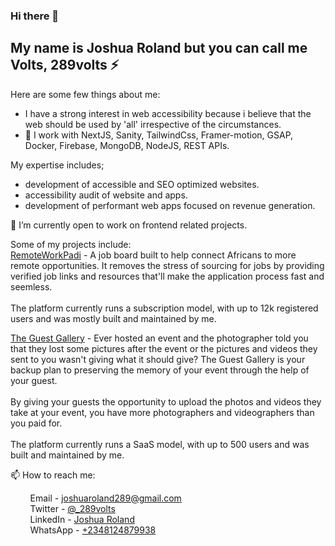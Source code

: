 
### Hi there 👋

## My name is Joshua Roland but you can call me **Volts, 289volts :zap:**

Here are some few things about me:

- I have a strong interest in web accessibility because i believe that the web should be used by 'all' irrespective of the circumstances.
- 🔭 I work with NextJS, Sanity, TailwindCss, Framer-motion, GSAP, Docker, Firebase, MongoDB, NodeJS, REST APIs.

My expertise includes;
- development of accessible and SEO optimized websites.
- accessibility audit of website and apps.
- development of performant web apps focused on revenue generation.

👯 I’m currently open to work on frontend related projects.

Some of my projects include: <br>
[RemoteWorkPadi](www.remoteworkpadi.com) - A job board built to help connect Africans to more remote opportunities. It removes the stress of sourcing for jobs by providing verified job links and resources that'll make the application process fast and seemless.<br> <br> The platform currently runs a subscription model, with up to 12k registered users and was mostly built and maintained by me.

[The Guest Gallery](www.theguestgallery.com) - Ever hosted an event and the photographer told you that they lost some pictures after the event or the pictures and videos they sent to you wasn't giving what it should give? The Guest Gallery is your backup plan to preserving the memory of your event through the help of your guest. <br><br>
By giving your guests the opportunity to upload the photos and videos they take at your event, you have more photographers and videographers than you paid for. <br><br>
The platform currently runs a SaaS model, with up to 500 users and was built and maintained by me.


📫 How to reach me:  

&nbsp; &nbsp; &nbsp; &nbsp;  Email - [joshuaroland289@gmail.com](mailto:joshuaroland289@gmail.com)  
&nbsp; &nbsp; &nbsp; &nbsp;  Twitter - [@_289volts](https://www.twitter.com/_289volts)  
&nbsp; &nbsp; &nbsp; &nbsp;  LinkedIn - [Joshua Roland](https://www.linkedin.com/in/JoshuaRoland)  
&nbsp; &nbsp; &nbsp; &nbsp;  WhatsApp - [+2348124879938](https://wa.me/2348124879938)


